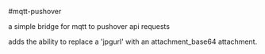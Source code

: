 #mqtt-pushover

a simple bridge for mqtt to pushover api requests

adds the ability to replace a 'jpgurl' with an attachment_base64 attachment.
